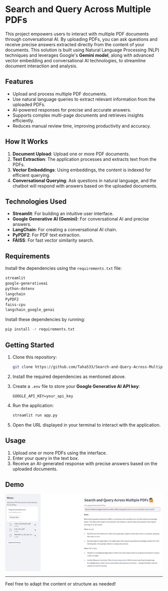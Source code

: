 # Search and Query Across Multiple PDFs  

This project empowers users to interact with multiple PDF documents through conversational AI. By uploading PDFs, you can ask questions and receive precise answers extracted directly from the content of your documents. This solution is built using Natural Language Processing (NLP) techniques and leverages Google's **Gemini model**, along with advanced vector embedding and conversational AI technologies, to streamline document interaction and analysis.  

## Features  

- Upload and process multiple PDF documents.  
- Use natural language queries to extract relevant information from the uploaded PDFs.  
- AI-powered responses for precise and accurate answers.  
- Supports complex multi-page documents and retrieves insights efficiently.  
- Reduces manual review time, improving productivity and accuracy.  

## How It Works  

1. **Document Upload**: Upload one or more PDF documents.  
2. **Text Extraction**: The application processes and extracts text from the PDFs.  
3. **Vector Embeddings**: Using embeddings, the content is indexed for efficient querying.  
4. **Conversational Querying**: Ask questions in natural language, and the chatbot will respond with answers based on the uploaded documents.  

## Technologies Used  

- **Streamlit**: For building an intuitive user interface.  
- **Google Generative AI (Gemini)**: For conversational AI and precise answers.  
- **LangChain**: For creating a conversational AI chain.  
- **PyPDF2**: For PDF text extraction.  
- **FAISS**: For fast vector similarity search.  

## Requirements  

Install the dependencies using the `requirements.txt` file:  

```bash  
streamlit  
google-generativeai  
python-dotenv  
langchain  
PyPDF2  
faiss-cpu  
langchain_google_genai  
```  

Install these dependencies by running:  

```bash  
pip install -r requirements.txt  
```  

## Getting Started  

1. Clone this repository:  

   ```bash  
   git clone https://github.com/Taha533/Search-and-Query-Across-Multiple-PDFs.git 
   ```  

2. Install the required dependencies as mentioned above.  

3. Create a `.env` file to store your **Google Generative AI API key**:  
   ```  
   GOOGLE_API_KEY=your_api_key  
   ```  

4. Run the application:  
   ```bash  
   streamlit run app.py  
   ```  

5. Open the URL displayed in your terminal to interact with the application.  

## Usage  

1. Upload one or more PDFs using the interface.  
2. Enter your query in the text box.  
3. Receive an AI-generated response with precise answers based on the uploaded documents.  

## Demo  
![Project Screenshot](./images/qa_system_ui.png) 

---  

Feel free to adapt the content or structure as needed!
